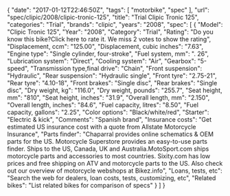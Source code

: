 {
    "date": "2017-01-12T22:46:50Z",
    "tags": [
        "motorbike",
        "spec"
    ],
    "url": "spec\/clipic\/2008\/clipic-tronic-125",
    "title": "Trial Clipic Tronic 125",
    "categories": "Trial",
    "brands": "clipic",
    "years": "2008",
    "spec": [
        {
            "Model": "Clipic Tronic 125",
            "Year": "2008",
            "Category": "Trial",
            "Rating": "Do you know this bike?Click here to rate it. We miss 2 votes to show the rating",
            "Displacement, ccm": "125.00",
            "Displacement, cubic inches": "7.63",
            "Engine type": "Single cylinder, four-stroke",
            "Fuel system, mm": ". 26",
            "Lubrication system": "Direct",
            "Cooling system": "Air",
            "Gearbox": "5-speed",
            "Transmission type,final drive": "Chain",
            "Front suspension": "Hydraulic",
            "Rear suspension": "Hydraulic single",
            "Front tyre": "2.75-21",
            "Rear tyre": "4.10-18",
            "Front brakes": "Single disc",
            "Rear brakes": "Single disc",
            "Dry weight, kg": "116.0",
            "Dry weight, pounds": "255.7",
            "Seat height, mm": "810",
            "Seat height, inches": "31.9",
            "Overall length, mm": "2.150",
            "Overall length, inches": "84.6",
            "Fuel capacity, litres": "8.50",
            "Fuel capacity, gallons": "2.25",
            "Color options": "Black\/white\/red",
            "Starter": "Electric & kick",
            "Comments": "Spanish brand",
            "Insurance costs": "Get estimated US insurance cost with a quote from Allstate Motorcycle Insurance",
            "Parts finder": "Chaparral provides online schematics & OEM parts for the US.   Motorcycle Superstore provides an easy-to-use parts finder. Ships to the US, Canada, UK and Australia.MotoSport.com ships motorcycle parts and accessories to most countries.    Sixity.com has low prices and free shipping on ATV and motorcycle parts to the US. Also check out our overview of motorcycle webshops at Bikez.info",
            "Loans, tests, etc": "Search the web for dealers, loan costs, tests, customizing, etc",
            "Related bikes": "List related bikes for comparison of specs"
        }
    ]
}